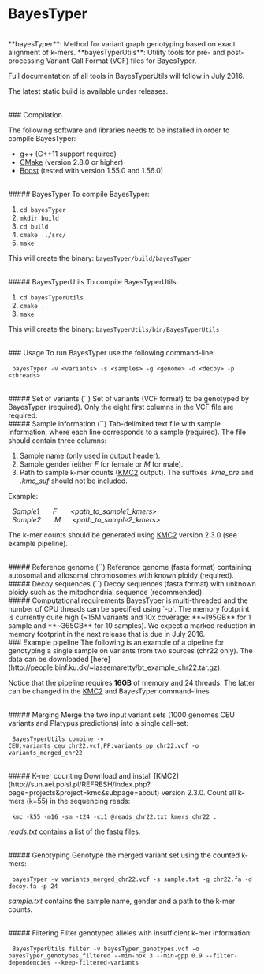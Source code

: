 # BayesTyper

<br/>
**bayesTyper**: Method for variant graph genotyping based on exact alignment of k-mers.  
**bayesTyperUtils**: Utility tools for pre- and post-processing Variant Call Format (VCF) files for BayesTyper.

Full documentation of all tools in BayesTyperUtils will follow in July 2016. 

The latest static build is available under releases.

<br/>
### Compilation

The following software and libraries needs to be installed in order to compile BayesTyper:
* g++ (C++11 support required)
* [CMake](https://cmake.org/) (version 2.8.0 or higher)
* [Boost](http://www.boost.org) (tested with version 1.55.0 and 1.56.0)

<br/>
##### BayesTyper
To compile BayesTyper:

1. `cd bayesTyper`
2. `mkdir build`
3. `cd build`
4. `cmake ../src/`
5. `make`

This will create the binary: `bayesTyper/build/bayesTyper` 

<br/>
##### BayesTyperUtils
To compile BayesTyperUtils:

1. `cd bayesTyperUtils`
2. `cmake .`
3. `make`

This will create the binary: `bayesTyperUtils/bin/BayesTyperUtils`

<br/>
### Usage
To run BayesTyper use the following command-line:

&nbsp;&nbsp;`bayesTyper -v <variants> -s <samples> -g <genome> -d <decoy> -p <threads>` 

<br/>
##### Set of variants (`<variants>`)
Set of variants (VCF format) to be genotyped by BayesTyper (required). Only the eight first columns in the VCF file are required.  

<br/>
##### Sample information (`<samples>`)
Tab-delimited text file with sample information, where each line corresponds to a sample (required). The file should contain three columns: 

1. Sample name (only used in output header).
2. Sample gender (either *F* for female or *M* for male).
3. Path to sample k-mer counts ([KMC2](http://sun.aei.polsl.pl/REFRESH/index.php?page=projects&project=kmc&subpage=about) output). The suffixes *.kme_pre* and *.kmc_suf* should not be included.

Example:

*&nbsp;&nbsp;Sample1&nbsp;&nbsp;&nbsp;&nbsp;&nbsp;&nbsp;&nbsp;F&nbsp;&nbsp;&nbsp;&nbsp;&nbsp;&nbsp;&nbsp;\<path_to_sample1_kmers>*  
*&nbsp;&nbsp;Sample2&nbsp;&nbsp;&nbsp;&nbsp;&nbsp;&nbsp;&nbsp;M&nbsp;&nbsp;&nbsp;&nbsp;&nbsp;&nbsp;\<path_to_sample2_kmers>*

The k-mer counts should be generated using [KMC2](http://sun.aei.polsl.pl/REFRESH/index.php?page=projects&project=kmc&subpage=about) version 2.3.0 (see example pipeline).   

<br/>
##### Reference genome (`<genome>`)
Reference genome (fasta format) containing autosomal and allosomal chromosomes with known ploidy (required).  

<br/>
##### Decoy sequences (`<decoy>`)
Decoy sequences (fasta format) with unknown ploidy such as the mitochondrial sequence (recommended).   

<br/>
##### Computational requirements
BayesTyper is multi-threaded and the number of CPU threads can be specified using `-p`. The memory footprint is currently quite high (~15M variants and 10x coverage: **~195GB** for 1 sample and **~365GB** for 10 samples). We expect a marked reduction in memory footprint in the next release that is due in July 2016.

<br/>
### Example pipeline
The following is an example of a pipeline for genotyping a single sample on variants from two sources (chr22 only). The data can be downloaded [here](http://people.binf.ku.dk/~lassemaretty/bt_example_chr22.tar.gz).

Notice that the pipeline requires **16GB** of memory and 24 threads. The latter can be changed in the [KMC2](http://sun.aei.polsl.pl/REFRESH/index.php?page=projects&project=kmc&subpage=about) and BayesTyper command-lines.

<br/>
##### Merging
Merge the two input variant sets (1000 genomes CEU variants and Platypus predictions) into a single call-set:

&nbsp;&nbsp;`BayesTyperUtils combine -v CEU:variants_ceu_chr22.vcf,PP:variants_pp_chr22.vcf -o variants_merged_chr22`

<br/>
##### K-mer counting
Download and install [KMC2](http://sun.aei.polsl.pl/REFRESH/index.php?page=projects&project=kmc&subpage=about) version 2.3.0. Count all k-mers (k=55) in the sequencing reads:

&nbsp;&nbsp;`kmc -k55 -m16 -sm -t24 -ci1 @reads_chr22.txt kmers_chr22 .`

*reads.txt* contains a list of the fastq files.

<br/>
##### Genotyping
Genotype the merged variant set using the counted k-mers:

&nbsp;&nbsp;`bayesTyper -v variants_merged_chr22.vcf -s sample.txt -g chr22.fa -d decoy.fa -p 24` 

*sample.txt* contains the sample name, gender and a path to the k-mer counts.

<br/>
##### Filtering
Filter genotyped alleles with insufficient k-mer information:

&nbsp;&nbsp;`BayesTyperUtils filter -v bayesTyper_genotypes.vcf -o bayesTyper_genotypes_filtered --min-nok 3 --min-gpp 0.9 --filter-dependencies --keep-filtered-variants` 








